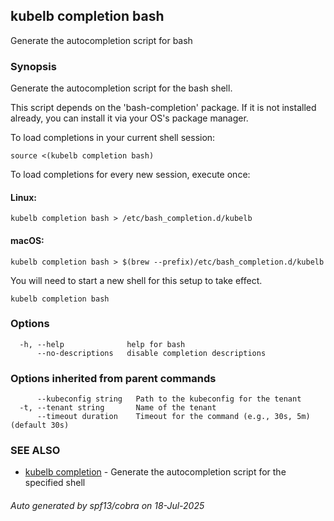## kubelb completion bash

Generate the autocompletion script for bash

### Synopsis

Generate the autocompletion script for the bash shell.

This script depends on the 'bash-completion' package.
If it is not installed already, you can install it via your OS's package manager.

To load completions in your current shell session:

	source <(kubelb completion bash)

To load completions for every new session, execute once:

#### Linux:

	kubelb completion bash > /etc/bash_completion.d/kubelb

#### macOS:

	kubelb completion bash > $(brew --prefix)/etc/bash_completion.d/kubelb

You will need to start a new shell for this setup to take effect.


```
kubelb completion bash
```

### Options

```
  -h, --help              help for bash
      --no-descriptions   disable completion descriptions
```

### Options inherited from parent commands

```
      --kubeconfig string   Path to the kubeconfig for the tenant
  -t, --tenant string       Name of the tenant
      --timeout duration    Timeout for the command (e.g., 30s, 5m) (default 30s)
```

### SEE ALSO

* [kubelb completion](kubelb_completion.md)	 - Generate the autocompletion script for the specified shell

###### Auto generated by spf13/cobra on 18-Jul-2025

